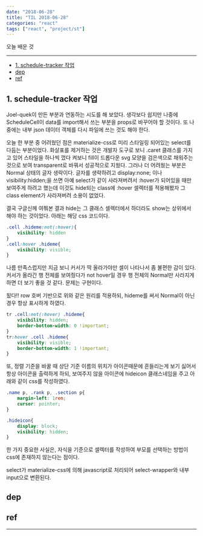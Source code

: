 ```yaml
---
date: "2018-06-28"
title: "TIL 2018-06-28"
categories: "react"
tags: ["react", "project/st"]
---
```


오늘 배운 것

----------

- [1. schedule-tracker 작업](#1-schedule-tracker-작업)
- [dep](#dep)
- [ref](#ref)

## 1. schedule-tracker 작업

Joel-quek이 만든 부분과 연동하는 시도를 해 보았다. 생각보다 쉽지만 나중에 ScheduleCell이 data를 import해서 쓰는 부분을 props로 바꾸어야 할 것이다. 또 나중에는 내부 json 데이터 객체를 다시 파일에 쓰는 것도 해야 한다.

오늘 한 부분 중 어려웠던 점은 materialize-css로 미리 스타일링 되어있는 select를 다듬는 부분이었다. 화살표를 제거하는 것은 개발자 도구로 보니 .caret 클래스를 가지고 있어 스타일을 하나씩 껐다 켜보니 fill이 드롭다운 svg 모양을 검은색으로 채워주는 것으로 보여 transparent로 바꿔서 성공적으로 지웠다. 그러나 더 어려웠는 부분은 Normal 상태의 글자 생략이다.
글자를 생략하려고 display:none; 이나 visibility:hidden;을 쓰면 아예 select가 같이 사라져버려서 :hover가 되어있을 때만 보여주게 하려고 했는데 이것도 hide되는 class에 :hover 셀렉터를 적용해봤자 그 class element가 사라져버려 소용이 없었다.

결국 구글신께 여쭤본 결과 hide는 그 클래스 셀렉터에서 하더라도 show는 상위에서 해야 하는 것이었다. 아래는 해당 css 코드이다.

```css
.cell .hideme:not(:hover){
    visibility: hidden
}
.cell:hover .hideme{
    visibility: visible;
}
```

나름 만족스럽지만 지금 보니 커서가 딱 올라가야만 셀이 나타나서 좀 불편한 감이 있다. 커서가 올라간 행 전체를 보여줬다가 not hover일 경우 행 전체의 Normal만 사라지게 하면 더 보기 좋을 것 같다. 문제는 구현이다.

됬다!! row 호버 기반으로 위와 같은 원리를 적용하되, hideme를 써서 Normal이 아닌 경우 항상 표시하게 하였다.

```css
tr .cell:not(:hover) .hideme{
    visibility: hidden;
    border-bottom-width: 0 !important;
}
tr:hover .cell .hideme{
    visibility: visible;
    border-bottom-width: 1 !important;
}
```

또, 정렬 기준을 바꿀 때 상단 기준 이름의 위치가 아이콘때문에 흔들리는게 보기 싫어서 항상 아이콘을 출력하게 하되, 보여주지 않을 아이콘에 hideicon 클래스네임을 주고 아래와 같이 css를 작성하였다.

```css
.name p, .rank p, .section p{
    margin-left: 1rem;
    cursor: pointer;
}

.hideicon{
    display: block;
    visibility: hidden;
}
```

한 가지 중요한 사실은, 자식을 기준으로 셀렉터를 작성하여 부모를 선택하는 방법이 css에 존재하지 않는다는 점이다.

select가 materialize-css에 의해 javascript로 처리되어 select-wrapper와 내부 input으로 변환된다.

## dep

## ref

----------

